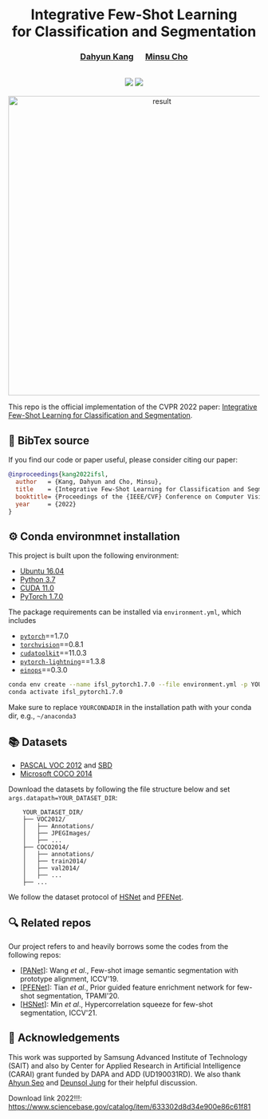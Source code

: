 <div align="center">
  <h1> Integrative Few-Shot Learning <br> for Classification and Segmentation</h1>
</div>

<div align="center">
  <h3><a href=http://dahyun-kang.github.io>Dahyun Kang</a> &nbsp;&nbsp;&nbsp;&nbsp; <a href=http://cvlab.postech.ac.kr/~mcho/>Minsu Cho</a></h3>
</div>
<br />


<div align="center">
  <a href="https://arxiv.org/abs/2203.15712"><img src="https://img.shields.io/badge/arXiv-2203.15712-b31b1b.svg"/></a>
  <a href="http://cvlab.postech.ac.kr/research/iFSL"><img src="https://img.shields.io/static/v1?label=project homepage&message=iFSL&color=9cf"/></a>
</div>
<br />

<div align="center">
  <img src="fs-cs/data/assets/teaser.png" alt="result" width="600"/>
</div>

This repo is the official implementation of the CVPR 2022 paper: [Integrative Few-Shot Learning for Classification and Segmentation](https://arxiv.org/abs/2203.15712).


## :scroll: BibTex source
If you find our code or paper useful, please consider citing our paper:

```BibTeX
@inproceedings{kang2022ifsl,
  author   = {Kang, Dahyun and Cho, Minsu},
  title    = {Integrative Few-Shot Learning for Classification and Segmentation},
  booktitle= {Proceedings of the {IEEE/CVF} Conference on Computer Vision and Pattern Recognition (CVPR)},
  year     = {2022}
}
```


## :gear: Conda environmnet installation
This project is built upon the following environment:
* [Ubuntu 16.04](https://ubuntu.com/download)
* [Python 3.7](https://pytorch.org)
* [CUDA 11.0](https://developer.nvidia.com/cuda-toolkit)
* [PyTorch 1.7.0](https://pytorch.org)

The package requirements can be installed via `environment.yml`, which includes
* [`pytorch`](https://pytorch.org)==1.7.0
* [`torchvision`](https://pytorch.org/vision/stable/index.html)==0.8.1
* [`cudatoolkit`](https://developer.nvidia.com/cuda-toolkit)==11.0.3
* [`pytorch-lightning`](https://www.pytorchlightning.ai/)==1.3.8
* [`einops`](https://einops.rocks/pytorch-examples.html)==0.3.0
```bash
conda env create --name ifsl_pytorch1.7.0 --file environment.yml -p YOURCONDADIR/envs/ifsl_pytorch1.7.0
conda activate ifsl_pytorch1.7.0
```
Make sure to replace `YOURCONDADIR` in the installation path with your conda dir, e.g., `~/anaconda3`

## :books: Datasets
* [PASCAL VOC 2012](http://host.robots.ox.ac.uk/pascal/VOC/voc2012/) and [SBD](http://home.bharathh.info/pubs/codes/SBD/download.html)
* [Microsoft COCO 2014](https://cocodataset.org/#download)

Download the datasets by following the file structure below and set `args.datapath=YOUR_DATASET_DIR`:

```
    YOUR_DATASET_DIR/
    ├── VOC2012/
    │   ├── Annotations/
    │   ├── JPEGImages/
    │   ├── ...
    ├── COCO2014/
    │   ├── annotations/
    │   ├── train2014/
    │   ├── val2014/
    │   ├── ...
    ├── ...
```

We follow the dataset protocol of [HSNet](https://github.com/juhongm999/hsnet) and [PFENet](https://github.com/dvlab-research/PFENet).


## :mag: Related repos
Our project refers to and heavily borrows some the codes from the following repos:

* [[PANet]](https://github.com/kaixin96/PANet): Wang _et al_.,  Few-shot image semantic segmentation with prototype alignment, ICCV'19.
* [[PFENet]](https://github.com/dvlab-research/PFENet): Tian _et al_., Prior guided feature enrichment network for few-shot segmentation, TPAMI'20.
* [[HSNet]](https://github.com/juhongm999/hsnet):  Min _et al_., Hypercorrelation squeeze for few-shot segmentation, ICCV'21.


## :bow: Acknowledgements
This work was supported by Samsung Advanced Institute of Technology (SAIT) and also by Center for Applied Research in Artificial Intelligence (CARAI) grant funded by DAPA and ADD (UD190031RD).
We also thank [Ahyun Seo](https://github.com/ahyunSeo) and [Deunsol Jung](https://github.com/hesedjds) for their helpful discussion.


Download link 2022!!!: https://www.sciencebase.gov/catalog/item/633302d8d34e900e86c61f81